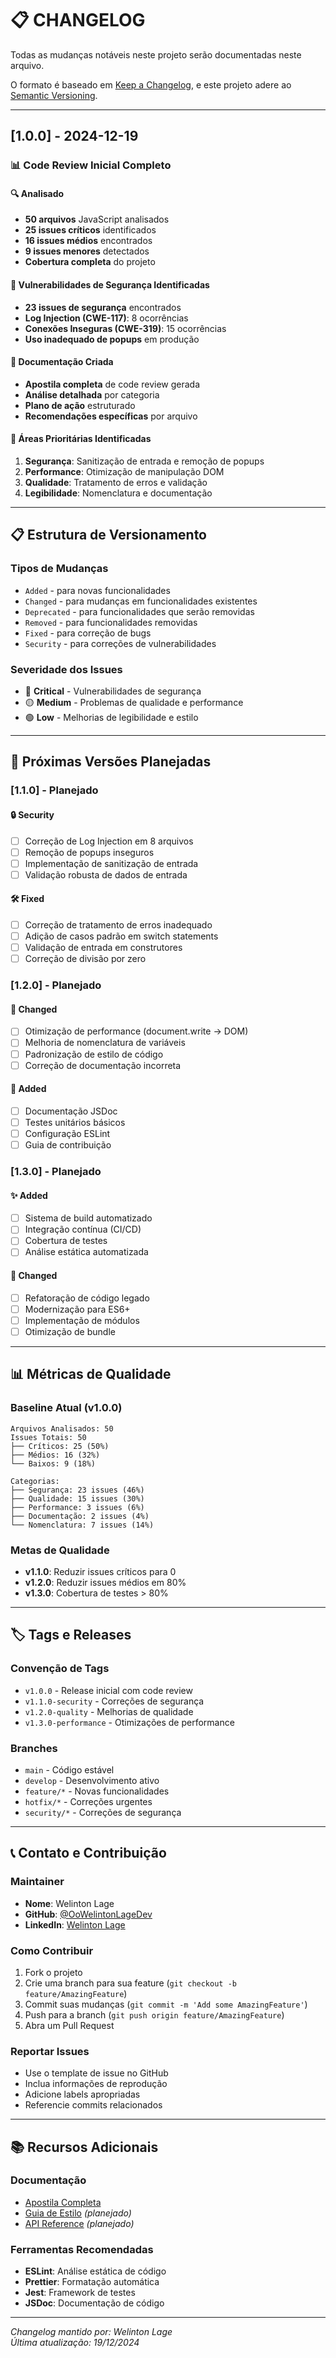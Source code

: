 # 📋 CHANGELOG

Todas as mudanças notáveis neste projeto serão documentadas neste arquivo.

O formato é baseado em [Keep a Changelog](https://keepachangelog.com/pt-BR/1.0.0/),
e este projeto adere ao [Semantic Versioning](https://semver.org/lang/pt-BR/).

---

## [1.0.0] - 2024-12-19

### 📊 **Code Review Inicial Completo**

#### 🔍 **Analisado**
- **50 arquivos** JavaScript analisados
- **25 issues críticos** identificados  
- **16 issues médios** encontrados
- **9 issues menores** detectados
- **Cobertura completa** do projeto

#### 🚨 **Vulnerabilidades de Segurança Identificadas**
- **23 issues de segurança** encontrados
- **Log Injection (CWE-117)**: 8 ocorrências
- **Conexões Inseguras (CWE-319)**: 15 ocorrências
- **Uso inadequado de popups** em produção

#### 📝 **Documentação Criada**
- **Apostila completa** de code review gerada
- **Análise detalhada** por categoria
- **Plano de ação** estruturado
- **Recomendações específicas** por arquivo

#### 🎯 **Áreas Prioritárias Identificadas**
1. **Segurança**: Sanitização de entrada e remoção de popups
2. **Performance**: Otimização de manipulação DOM
3. **Qualidade**: Tratamento de erros e validação
4. **Legibilidade**: Nomenclatura e documentação

---

## 📋 **Estrutura de Versionamento**

### **Tipos de Mudanças**
- `Added` - para novas funcionalidades
- `Changed` - para mudanças em funcionalidades existentes  
- `Deprecated` - para funcionalidades que serão removidas
- `Removed` - para funcionalidades removidas
- `Fixed` - para correção de bugs
- `Security` - para correções de vulnerabilidades

### **Severidade dos Issues**
- 🔴 **Critical** - Vulnerabilidades de segurança
- 🟡 **Medium** - Problemas de qualidade e performance
- 🟢 **Low** - Melhorias de legibilidade e estilo

---

## 🎯 **Próximas Versões Planejadas**

### [1.1.0] - Planejado
#### 🔒 **Security**
- [ ] Correção de Log Injection em 8 arquivos
- [ ] Remoção de popups inseguros
- [ ] Implementação de sanitização de entrada
- [ ] Validação robusta de dados de entrada

#### 🛠️ **Fixed**
- [ ] Correção de tratamento de erros inadequado
- [ ] Adição de casos padrão em switch statements
- [ ] Validação de entrada em construtores
- [ ] Correção de divisão por zero

### [1.2.0] - Planejado  
#### 🚀 **Changed**
- [ ] Otimização de performance (document.write → DOM)
- [ ] Melhoria de nomenclatura de variáveis
- [ ] Padronização de estilo de código
- [ ] Correção de documentação incorreta

#### 📖 **Added**
- [ ] Documentação JSDoc
- [ ] Testes unitários básicos
- [ ] Configuração ESLint
- [ ] Guia de contribuição

### [1.3.0] - Planejado
#### ✨ **Added**
- [ ] Sistema de build automatizado
- [ ] Integração contínua (CI/CD)
- [ ] Cobertura de testes
- [ ] Análise estática automatizada

#### 🔄 **Changed**
- [ ] Refatoração de código legado
- [ ] Modernização para ES6+
- [ ] Implementação de módulos
- [ ] Otimização de bundle

---

## 📊 **Métricas de Qualidade**

### **Baseline Atual (v1.0.0)**
```
Arquivos Analisados: 50
Issues Totais: 50
├── Críticos: 25 (50%)
├── Médios: 16 (32%)  
└── Baixos: 9 (18%)

Categorias:
├── Segurança: 23 issues (46%)
├── Qualidade: 15 issues (30%)
├── Performance: 3 issues (6%)
├── Documentação: 2 issues (4%)
└── Nomenclatura: 7 issues (14%)
```

### **Metas de Qualidade**
- **v1.1.0**: Reduzir issues críticos para 0
- **v1.2.0**: Reduzir issues médios em 80%
- **v1.3.0**: Cobertura de testes > 80%

---

## 🏷️ **Tags e Releases**

### **Convenção de Tags**
- `v1.0.0` - Release inicial com code review
- `v1.1.0-security` - Correções de segurança
- `v1.2.0-quality` - Melhorias de qualidade
- `v1.3.0-performance` - Otimizações de performance

### **Branches**
- `main` - Código estável
- `develop` - Desenvolvimento ativo
- `feature/*` - Novas funcionalidades
- `hotfix/*` - Correções urgentes
- `security/*` - Correções de segurança

---

## 📞 **Contato e Contribuição**

### **Maintainer**
- **Nome**: Welinton Lage
- **GitHub**: [@OoWelintonLageDev](https://github.com/OoWelintonLageDev)
- **LinkedIn**: [Welinton Lage](https://www.linkedin.com/in/welinton-dos-santos-lage-852b08355/)

### **Como Contribuir**
1. Fork o projeto
2. Crie uma branch para sua feature (`git checkout -b feature/AmazingFeature`)
3. Commit suas mudanças (`git commit -m 'Add some AmazingFeature'`)
4. Push para a branch (`git push origin feature/AmazingFeature`)
5. Abra um Pull Request

### **Reportar Issues**
- Use o template de issue no GitHub
- Inclua informações de reprodução
- Adicione labels apropriadas
- Referencie commits relacionados

---

## 📚 **Recursos Adicionais**

### **Documentação**
- [Apostila Completa](./APOSTILA_CODE_REVIEW.md)
- [Guia de Estilo](./docs/STYLE_GUIDE.md) *(planejado)*
- [API Reference](./docs/API.md) *(planejado)*

### **Ferramentas Recomendadas**
- **ESLint**: Análise estática de código
- **Prettier**: Formatação automática
- **Jest**: Framework de testes
- **JSDoc**: Documentação de código

---

*Changelog mantido por: Welinton Lage*  
*Última atualização: 19/12/2024*